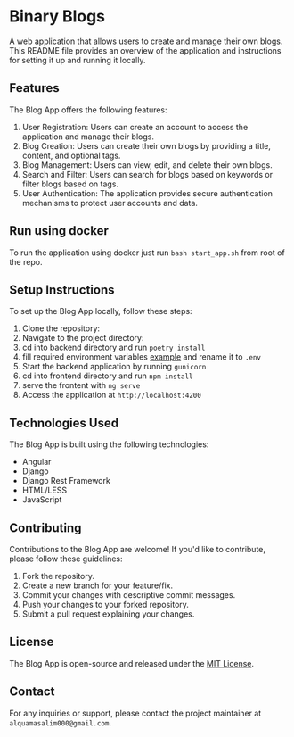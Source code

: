 # Binary Blogs

 A web application that allows users to create and manage their own blogs. This README file provides an overview of the application and instructions for setting it up and running it locally.

## Features

The Blog App offers the following features:

1. User Registration: Users can create an account to access the application and manage their blogs.
2. Blog Creation: Users can create their own blogs by providing a title, content, and optional tags.
3. Blog Management: Users can view, edit, and delete their own blogs.
4. Search and Filter: Users can search for blogs based on keywords or filter blogs based on tags.
5. User Authentication: The application provides secure authentication mechanisms to protect user accounts and data.


## Run using docker
To run the application using docker just run `bash start_app.sh` from root of the repo.

## Setup Instructions

To set up the Blog App locally, follow these steps:

1. Clone the repository:
2. Navigate to the project directory:
3. cd into backend directory and run `poetry install`
4. fill required environment variables [example](./backend/env.example) and rename it to `.env`
5. Start the backend application by running `gunicorn`
6. cd into frontend directory and run `npm install`
7. serve the frontent with `ng serve`
6. Access the application at `http://localhost:4200` 


## Technologies Used

The Blog App is built using the following technologies:

- Angular
- Django
- Django Rest Framework
- HTML/LESS
- JavaScript

## Contributing

Contributions to the Blog App are welcome! If you'd like to contribute, please follow these guidelines:

1. Fork the repository.
2. Create a new branch for your feature/fix.
3. Commit your changes with descriptive commit messages.
4. Push your changes to your forked repository.
5. Submit a pull request explaining your changes.

## License

The Blog App is open-source and released under the [MIT License](LICENSE).

## Contact

For any inquiries or support, please contact the project maintainer at `alquamasalim000@gmail.com`.

